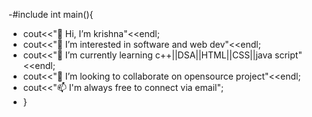 -#include<iostream>
int main(){
-  cout<<"👋 Hi, I’m krishna"<<endl;
- cout<<"👀 I’m interested in software and web dev"<<endl;
- cout<<"🌱 I’m currently learning c++||DSA||HTML||CSS||java script"<<endl;
- cout<<"💞️ I’m looking to collaborate on opensource project"<<endl;
- cout<<"📫 I'm always free to connect via email";
- }

<!---
krishna7602/krishna7602 is a ✨ special ✨ repository because its `README.md` (this file) appears on your GitHub profile.
You can click the Preview link to take a look at your changes.
--->

